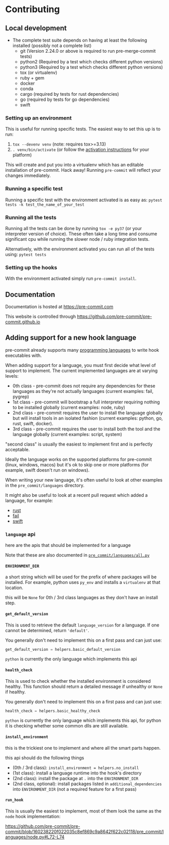 # Contributing

## Local development

- The complete test suite depends on having at least the following installed
  (possibly not a complete list)
  - git (Version 2.24.0 or above is required to run pre-merge-commit tests)
  - python2 (Required by a test which checks different python versions)
  - python3 (Required by a test which checks different python versions)
  - tox (or virtualenv)
  - ruby + gem
  - docker
  - conda
  - cargo (required by tests for rust dependencies)
  - go (required by tests for go dependencies)
  - swift

### Setting up an environment

This is useful for running specific tests.  The easiest way to set this up
is to run:

1. `tox --devenv venv`  (note: requires tox>=3.13)
2. `. venv/bin/activate` (or follow the [activation instructions] for your
   platform)

This will create and put you into a virtualenv which has an editable
installation of pre-commit.  Hack away!  Running `pre-commit` will reflect
your changes immediately.

### Running a specific test

Running a specific test with the environment activated is as easy as:
`pytest tests -k test_the_name_of_your_test`

### Running all the tests

Running all the tests can be done by running `tox -e py37` (or your
interpreter version of choice).  These often take a long time and consume
significant cpu while running the slower node / ruby integration tests.

Alternatively, with the environment activated you can run all of the tests
using:
`pytest tests`

### Setting up the hooks

With the environment activated simply run `pre-commit install`.

## Documentation

Documentation is hosted at https://pre-commit.com

This website is controlled through
https://github.com/pre-commit/pre-commit.github.io

## Adding support for a new hook language

pre-commit already supports many [programming languages](https://pre-commit.com/#supported-languages)
to write hook executables with.

When adding support for a language, you must first decide what level of support
to implement.  The current implemented languages are at varying levels:

- 0th class - pre-commit does not require any dependencies for these languages
  as they're not actually languages (current examples: fail, pygrep)
- 1st class - pre-commit will bootstrap a full interpreter requiring nothing to
  be installed globally (current examples: node, ruby)
- 2nd class - pre-commit requires the user to install the language globally but
  will install tools in an isolated fashion (current examples: python, go, rust,
  swift, docker).
- 3rd class - pre-commit requires the user to install both the tool and the
  language globally (current examples: script, system)

"second class" is usually the easiest to implement first and is perfectly
acceptable.

Ideally the language works on the supported platforms for pre-commit (linux,
windows, macos) but it's ok to skip one or more platforms (for example, swift
doesn't run on windows).

When writing your new language, it's often useful to look at other examples in
the `pre_commit/languages` directory.

It might also be useful to look at a recent pull request which added a
language, for example:

- [rust](https://github.com/pre-commit/pre-commit/pull/751)
- [fail](https://github.com/pre-commit/pre-commit/pull/812)
- [swift](https://github.com/pre-commit/pre-commit/pull/467)

### `language` api

here are the apis that should be implemented for a language

Note that these are also documented in [`pre_commit/languages/all.py`](https://github.com/pre-commit/pre-commit/blob/main/pre_commit/languages/all.py)

#### `ENVIRONMENT_DIR`

a short string which will be used for the prefix of where packages will be
installed.  For example, python uses `py_env` and installs a `virtualenv` at
that location.

this will be `None` for 0th / 3rd class languages as they don't have an install
step.

#### `get_default_version`

This is used to retrieve the default `language_version` for a language.  If
one cannot be determined, return `'default'`.

You generally don't need to implement this on a first pass and can just use:

```python
get_default_version = helpers.basic_default_version
```

`python` is currently the only language which implements this api

#### `health_check`

This is used to check whether the installed environment is considered healthy.
This function should return a detailed message if unhealthy or `None` if
healthy.

You generally don't need to implement this on a first pass and can just use:

```python
health_check = helpers.basic_healthy_check
```

`python` is currently the only language which implements this api, for python
it is checking whether some common dlls are still available.

#### `install_environment`

this is the trickiest one to implement and where all the smart parts happen.

this api should do the following things

- (0th / 3rd class): `install_environment = helpers.no_install`
- (1st class): install a language runtime into the hook's directory
- (2nd class): install the package at `.` into the `ENVIRONMENT_DIR`
- (2nd class, optional): install packages listed in `additional_dependencies`
  into `ENVIRONMENT_DIR` (not a required feature for a first pass)

#### `run_hook`

This is usually the easiest to implement, most of them look the same as the
`node` hook implementation:

https://github.com/pre-commit/pre-commit/blob/160238220f022035c8ef869c9a8642f622c02118/pre_commit/languages/node.py#L72-L74

[activation instructions]: https://virtualenv.pypa.io/en/latest/user_guide.html#activators
